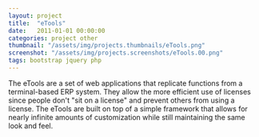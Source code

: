 ```yaml
---
layout: project
title:  "eTools"
date:   2011-01-01 00:00:00
categories: project other
thumbnail: "/assets/img/projects.thumbnails/eTools.png"
screenshot: "/assets/img/projects.screenshots/eTools.00.png"
tags: bootstrap jquery php
---
```

The eTools are a set of web applications that replicate functions from a terminal-based ERP system.
They allow the more efficient use of licenses since people don't &quot;sit on a license&quot; and prevent others from using a license. The eTools are built on top of a simple framework that allows for nearly infinite amounts of customization while still maintaining the same look and feel.

